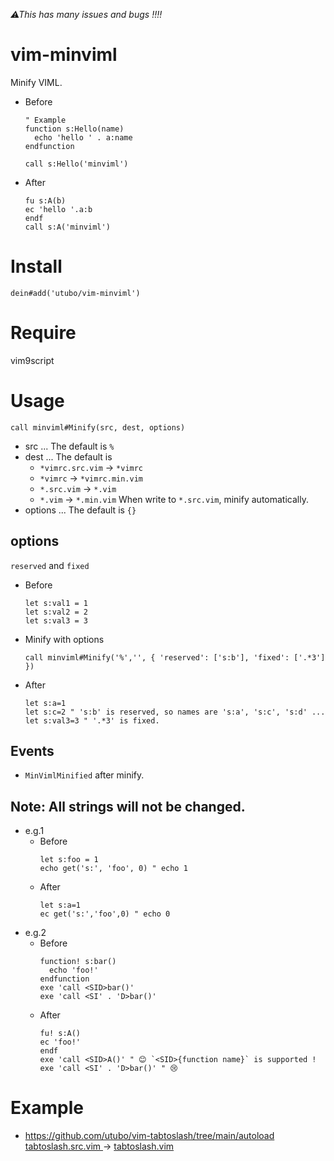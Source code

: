 *⚠This has many issues and bugs !!!!*

# vim-minviml
Minify VIML.

- Before
  ```vim
  " Example
  function s:Hello(name)
    echo 'hello ' . a:name
  endfunction

  call s:Hello('minviml')
  ```
- After
  ```vim
  fu s:A(b)
  ec 'hello '.a:b
  endf
  call s:A('minviml')
  ```

# Install
```vim
dein#add('utubo/vim-minviml')
```

# Require
vim9script

# Usage
```vim
call minviml#Minify(src, dest, options)
```
- src ... The default is `%`
- dest ... The default is
  - `*vimrc.src.vim` -> `*vimrc`
  - `*vimrc` -> `*vimrc.min.vim`
  - `*.src.vim` -> `*.vim`
  - `*.vim` -> `*.min.vim`
  When write to `*.src.vim`, minify automatically.
- options ... The default is `{}`

## options
`reserved` and `fixed`

- Before
  ```vim
  let s:val1 = 1
  let s:val2 = 2
  let s:val3 = 3
  ```
- Minify with options
  ```vim
  call minviml#Minify('%','', { 'reserved': ['s:b'], 'fixed': ['.*3'] })
  ```
- After
  ```vim
  let s:a=1
  let s:c=2 " 's:b' is reserved, so names are 's:a', 's:c', 's:d' ...
  let s:val3=3 " '.*3' is fixed.
  ```

## Events

- `MinVimlMinified` after minify.

## Note: All strings will not be changed.
- e.g.1
  - Before
    ```vim
    let s:foo = 1
    echo get('s:', 'foo', 0) " echo 1
    ```
  - After
    ```vim
    let s:a=1
    ec get('s:','foo',0) " echo 0
    ```
- e.g.2
  - Before
    ```vim
    function! s:bar()
      echo 'foo!'
    endfunction
    exe 'call <SID>bar()'
    exe 'call <SI' . 'D>bar()'
    ```
  - After
    ```vim
    fu! s:A()
    ec 'foo!'
    endf
    exe 'call <SID>A()' " 😊 `<SID>{function name}` is supported !
    exe 'call <SI' . 'D>bar()' " 😢
    ```

# Example
- https://github.com/utubo/vim-tabtoslash/tree/main/autoload<br>
  [tabtoslash.src.vim ](https://github.com/utubo/vim-tabtoslash/blob/main/autoload/tabtoslash.src.vim)
  ->
  [tabtoslash.vim ](https://github.com/utubo/vim-tabtoslash/blob/main/autoload/tabtoslash.vim)

